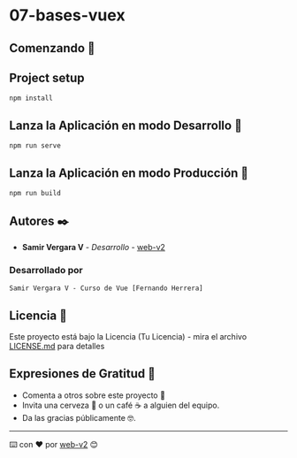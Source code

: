 # 07-bases-vuex

## Comenzando 🚀
## Project setup
```
npm install
```

## Lanza la Aplicación en modo Desarrollo 🚀
```
npm run serve
```

## Lanza la Aplicación en modo Producción 🚀
```
npm run build
```
## Autores ✒️

* **Samir Vergara V** - *Desarrollo* - [web-v2](https://github.com/web-v2)
### Desarrollado por
```
Samir Vergara V - Curso de Vue [Fernando Herrera]
```

## Licencia 📄

Este proyecto está bajo la Licencia (Tu Licencia) - mira el archivo [LICENSE.md](LICENSE.md) para detalles

## Expresiones de Gratitud 🎁

* Comenta a otros sobre este proyecto 📢
* Invita una cerveza 🍺 o un café ☕ a alguien del equipo. 
* Da las gracias públicamente 🤓.
---
⌨️ con ❤️ por [web-v2](https://github.com/web-v2) 😊
